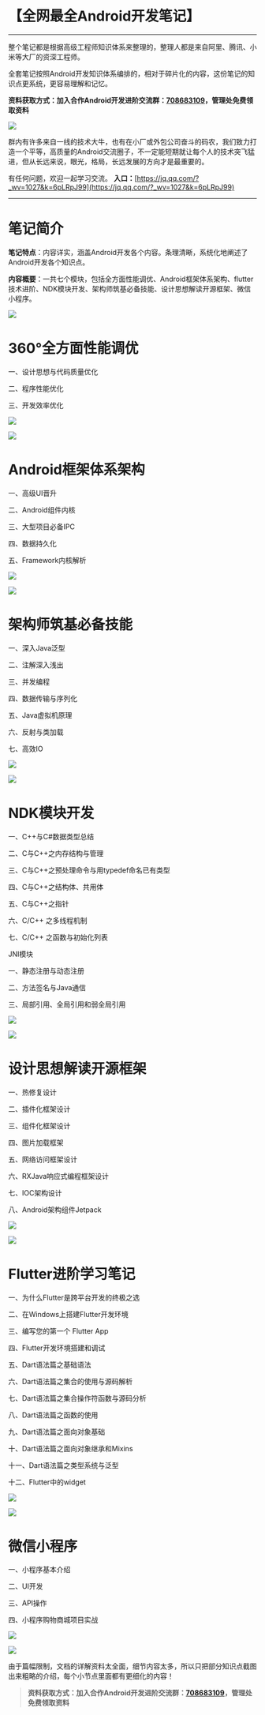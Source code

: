 # 【全网最全Android开发笔记】
***
整个笔记都是根据高级工程师知识体系来整理的，整理人都是来自阿里、腾讯、小米等大厂的资深工程师。

全套笔记按照Android开发知识体系编排的，相对于碎片化的内容，这份笔记的知识点更系统，更容易理解和记忆。

**资料获取方式：加入合作Android开发进阶交流群：[708683109](https://jq.qq.com/?_wv=1027&k=6pLRpJ99)，管理处免费领取资料**

![](https://upload-images.jianshu.io/upload_images/23403289-b3bd629a19327299.png?imageMogr2/auto-orient/strip%7CimageView2/2/w/1240)

群内有许多来自一线的技术大牛，也有在小厂或外包公司奋斗的码农，我们致力打造一个平等，高质量的Android交流圈子，不一定能短期就让每个人的技术突飞猛进，但从长远来说，眼光，格局，长远发展的方向才是最重要的。

有任何问题，欢迎一起学习交流。
**入口：**[https://jq.qq.com/?_wv=1027&k=6pLRpJ99](https://jq.qq.com/?_wv=1027&k=6pLRpJ99)

***
# 笔记简介

**笔记特点**：内容详实，涵盖Android开发各个内容。条理清晰，系统化地阐述了Android开发各个知识点。

**内容概要**：一共七个模块，包括全方面性能调优、Android框架体系架构、flutter技术进阶、NDK模块开发、架构师筑基必备技能、设计思想解读开源框架、微信小程序。

![](https://upload-images.jianshu.io/upload_images/23403289-3903b7311791d2f9?imageMogr2/auto-orient/strip%7CimageView2/2/w/1240)

# 360°全方面性能调优

一、设计思想与代码质量优化

二、程序性能优化

三、开发效率优化

![](https://upload-images.jianshu.io/upload_images/23403289-0fba11f4d550b913?imageMogr2/auto-orient/strip%7CimageView2/2/w/1240)

![](https://upload-images.jianshu.io/upload_images/23403289-9eb9af61786c5253?imageMogr2/auto-orient/strip%7CimageView2/2/w/1240)

# Android框架体系架构

一、高级UI晋升

二、Android组件内核

三、大型项目必备IPC

四、数据持久化

五、Framework内核解析

![](https://upload-images.jianshu.io/upload_images/23403289-0dc8d37c6fde63a9?imageMogr2/auto-orient/strip%7CimageView2/2/w/1240)

![](https://upload-images.jianshu.io/upload_images/23403289-5918e0ae0dc243d6?imageMogr2/auto-orient/strip%7CimageView2/2/w/1240)

# 架构师筑基必备技能

一、深入Java泛型

二、注解深入浅出

三、并发编程

四、数据传输与序列化

五、Java虚拟机原理

六、反射与类加载

七、高效IO

![](https://upload-images.jianshu.io/upload_images/23403289-e15e0b08d0f9f660?imageMogr2/auto-orient/strip%7CimageView2/2/w/1240)

![](https://upload-images.jianshu.io/upload_images/23403289-56f7f591480b07fa?imageMogr2/auto-orient/strip%7CimageView2/2/w/1240)

# NDK模块开发

一、C++与C#数据类型总结

二、C与C++之内存结构与管理

三、C与C++之预处理命令与用typedef命名已有类型

四、C与C++之结构体、共用体

五、C与C++之指针

六、C/C++ 之多线程机制

七、C/C++ 之函数与初始化列表

JNI模块

一、静态注册与动态注册

二、方法签名与Java通信

三、局部引用、全局引用和弱全局引用

![](https://upload-images.jianshu.io/upload_images/23403289-0872666919ca12e5?imageMogr2/auto-orient/strip%7CimageView2/2/w/1240)

![](https://upload-images.jianshu.io/upload_images/23403289-8d827969a8ffc42d?imageMogr2/auto-orient/strip%7CimageView2/2/w/1240)

# 设计思想解读开源框架

一、热修复设计

二、插件化框架设计

三、组件化框架设计

四、图片加载框架

五、网络访问框架设计

六、RXJava响应式编程框架设计

七、IOC架构设计

八、Android架构组件Jetpack

![](https://upload-images.jianshu.io/upload_images/23403289-48e7f7b3ea51f77a?imageMogr2/auto-orient/strip%7CimageView2/2/w/1240)

![](https://upload-images.jianshu.io/upload_images/23403289-acad2f21bc2b7421?imageMogr2/auto-orient/strip%7CimageView2/2/w/1240)

# Flutter进阶学习笔记

一、为什么Flutter是跨平台开发的终极之选

二、在Windows上搭建Flutter开发环境

三、编写您的第一个 Flutter App

四、Flutter开发环境搭建和调试

五、Dart语法篇之基础语法

六、Dart语法篇之集合的使用与源码解析

七、Dart语法篇之集合操作符函数与源码分析

八、Dart语法篇之函数的使用

九、Dart语法篇之面向对象基础

十、Dart语法篇之面向对象继承和Mixins

十一、Dart语法篇之类型系统与泛型

十二、Flutter中的widget

![](https://upload-images.jianshu.io/upload_images/23403289-4c7996f8f2601aa6?imageMogr2/auto-orient/strip%7CimageView2/2/w/1240)

![](https://upload-images.jianshu.io/upload_images/23403289-8d8d4740480bdc7d?imageMogr2/auto-orient/strip%7CimageView2/2/w/1240)

# 微信小程序

一、小程序基本介绍

二、UI开发

三、API操作

四、小程序购物商城项目实战

![](https://upload-images.jianshu.io/upload_images/23403289-032e087b95b1ad36?imageMogr2/auto-orient/strip%7CimageView2/2/w/1240)

![](https://upload-images.jianshu.io/upload_images/23403289-0c90a2889fc8f894?imageMogr2/auto-orient/strip%7CimageView2/2/w/1240)

由于篇幅限制，文档的详解资料太全面，细节内容太多，所以只把部分知识点截图出来粗略的介绍，每个小节点里面都有更细化的内容！

> **资料获取方式：加入合作Android开发进阶交流群：[708683109](https://jq.qq.com/?_wv=1027&k=6pLRpJ99)，管理处免费领取资料**
